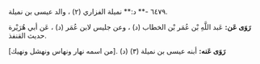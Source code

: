 ٦٤٧٩ -** د:** نميلة الفزاري (٢) ، والد عيسى بن نميلة.

**رَوَى عَن:** عَبد اللَّهِ بْن عُمَر بْن الخطاب (د) ، وعن جليس لابن عُمَر (د) ، عَن أبي هُرَيْرة حديث القنفذ.

**رَوَى عَنه:** أبنه عيسى بن نميلة (٣) (د) .[من اسمه نهار ونهاس ونهشل ونهيك]